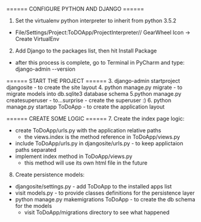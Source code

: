 ====== CONFIGURE PYTHON AND DJANGO ======
1. Set the virtualenv python interpreter to inherit from python 3.5.2
  + File/Settings/Project:ToDOApp/ProjectInterpreter// GearWheel Icon -> Create VirtualEnv
2. Add Django to the packages list, then hit Install Package
  + after this process is complete, go to Terminal in PyCharm and type: django-admin --version

====== START THE PROJECT ======
3. django-admin startproject djangosite - to create the site layout
4. python manage.py migrate - to migrate models into db.sqlite3 database schema
5.python manage.py createsuperuser - to...surprise - create the superuser :)
6. python manage.py startapp ToDoApp - to create the application layout

====== CREATE SOME LOGIC ======
7. Create the index page logic:
  + create ToDoApp/urls.py with the application relative paths
    - the views.index is the method reference in ToDoApp/views.py
  + include ToDoApp/urls.py in djangosite/urls.py - to keep applictaion paths separated
  + implement index method in ToDoApp/views.py
    - this method will use its own html file in the future
8. Create persistence models:
  + djangosite/settings.py - add ToDoApp to the installed apps list
  + visit models.py - to provide classes definitions for the persistence layer
  + python manage.py makemigrations ToDoApp - to create the db schema for the models
    - visit ToDoApp/migrations directory to see what happened

